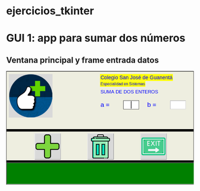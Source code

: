  # ejercicios_tkinter

 # GUI 1: app para sumar dos números

 ## Ventana principal y frame entrada datos

 ![ventana principal y frame entrada](ventana_principal.png "Ventana principal y frame entrada")